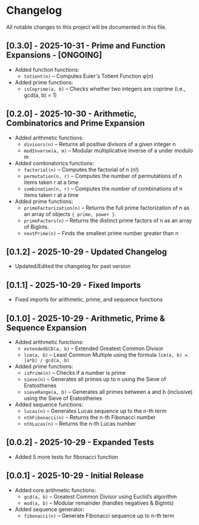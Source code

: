 # Changelog

All notable changes to this project will be documented in this file.

## [0.3.0] - 2025-10-31 - Prime and Function Expansions - [ONGOING]

- Added function functions:
  - `totient(n)` – Computes Euler's Totient Function φ(n)
- Added prime functions:
  - `isCoprime(a, b)` – Checks whether two integers are coprime (i.e., gcd(a, b) = 1)

## [0.2.0] - 2025-10-30 - Arithmetic, Combinatorics and Prime Expansion

- Added arithmetic functions:
  - `divisors(n)` – Returns all positive divisors of a given integer n
  - `modInverse(a, m)` – Modular multiplicative inverse of a under modulo m
- Added combinatorics functions:
  - `factorial(n)` – Computes the factorial of n (n!)
  - `permutation(n, r)` – Computes the number of permutations of n items taken r at a time
  - `combination(n, r)` – Computes the number of combinations of n items taken r at a time
- Added prime functions:
  - `primeFactorization(n)` – Returns the full prime factorization of n as an array of objects `{ prime, power }`.
  - `primeFactors(n)` – Returns the distinct prime factors of n as an array of BigInts.
  - `nextPrime(n)` – Finds the smallest prime number greater than n

## [0.1.2] - 2025-10-29 - Updated Changelog

- Updated/Edited the changelog for past version

## [0.1.1] - 2025-10-29 - Fixed Imports

- Fixed imports for arithmetic, prime, and sequence functions

## [0.1.0] - 2025-10-29 - Arithmetic, Prime & Sequence Expansion

- Added arithmetic functions:
  - `extendedGCD(a, b)` – Extended Greatest Common Divisor
  - `lcm(a, b)` – Least Common Multiple using the formula `lcm(a, b) = |a*b| / gcd(a, b)`
- Added prime functions:
  - `isPrime(n)` – Checks if a number is prime
  - `sieve(n)` – Generates all primes up to n using the Sieve of Eratosthenes
  - `sieveRange(a, b)` – Generates all primes between a and b (inclusive) using the Sieve of Eratosthenes
- Added sequence functions:
  - `lucas(n)` – Generates Lucas sequence up to the n-th term
  - `nthFibonacci(n)` – Returns the n-th Fibonacci number
  - `nthLucas(n)` – Returns the n-th Lucas number

## [0.0.2] - 2025-10-29 - Expanded Tests

- Added 5 more tests for fibonacci function

## [0.0.1] - 2025-10-29 - Initial Release

- Added core arithmetic functions:
  - `gcd(a, b)` – Greatest Common Divisor using Euclid’s algorithm
  - `mod(a, b)` – Modular remainder (handles negatives & BigInts)
- Added sequence generator:
  - `fibonacci(n)` – Generate Fibonacci sequence up to n-th term

